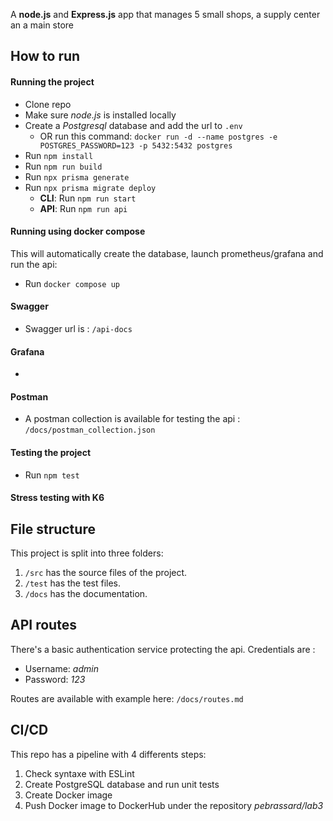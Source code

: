 A **node.js** and **Express.js** app that manages 5 small shops, a supply center an a main store

## How to run
#### Running the project
- Clone repo
- Make sure *node.js* is installed locally
- Create a *Postgresql* database and add the url to `.env`
    - OR run this command: `docker run -d --name postgres -e POSTGRES_PASSWORD=123 -p 5432:5432 postgres`
- Run `npm install`
- Run `npm run build`
- Run `npx prisma generate`
- Run `npx prisma migrate deploy`
    - **CLI**: Run `npm run start`
    - **API**: Run `npm run api`

#### Running using docker compose
This will automatically create the database, launch prometheus/grafana and run the api:
- Run `docker compose up`

#### Swagger
- Swagger url is : `/api-docs`

#### Grafana
- 

#### Postman
- A postman collection is available for testing the api : `/docs/postman_collection.json`


#### Testing the project
- Run `npm test`

#### Stress testing with K6

## File structure
This project is split into three folders:

1. `/src` has the source files of the project.
2. `/test` has the test files.
3. `/docs` has the documentation.

## API routes
There's a basic authentication service protecting the api. Credentials are :
- Username: *admin*
- Password: *123*

Routes are available with example here: `/docs/routes.md`

## CI/CD
This repo has a pipeline with 4 differents steps:

1. Check syntaxe with ESLint
2. Create PostgreSQL database and run unit tests
3. Create Docker image
4. Push Docker image to DockerHub under the repository *pebrassard/lab3*
